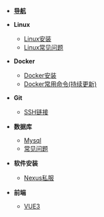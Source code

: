 * [**导航**](/ '程序员知识百科')
* **Linux**
  
  * [Linux安装](linux/install 'Linux安装')
  * [Linux常见问题](linux/issue 'Linux常见问题')
* **Docker**
  
  * [Docker安装](docker/install 'Docker安装')
  * [Docker常用命令(持续更新)](docker/command 'Docker常用命令')
* **Git**
  
  * [SSH链接](git/ssh 'git链接,多账户')
* **数据库**
  * [Mysql](database/mysql.md '数据库常见问题')
  * [常见问题](database/issue.md 'Mysql')
* **软件安装**
  * [Nexus私服](software/nexus 'Nexus私服')
* **前端**
  * [VUE3](vue/vue3.md 'vue3项目创建')
